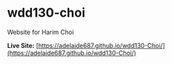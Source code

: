 # wdd130-choi
Website for Harim Choi

**Live Site:** [https://adelaide687.github.io/wdd130-Choi/](https://adelaide687.github.io/wdd130-Choi/) 
